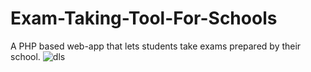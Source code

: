 # Exam-Taking-Tool-For-Schools
 A PHP based web-app that lets students take exams prepared by their school.
![dls](https://user-images.githubusercontent.com/61032157/134807676-308b4087-959b-4101-bba4-d2e51593f439.jpg)
